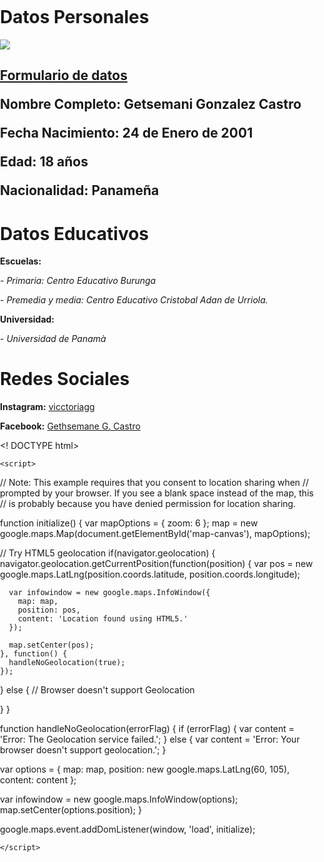 <h1>Datos Personales</h1>

<p><img src="https://scontent.fpac1-1.fna.fbcdn.net/v/t1.0-9/p720x720/75317345_1013081332373661_3512196591337340928_o.jpg?_nc_cat=108&_nc_oc=AQmH5USIgts8bGxpcqYxP4iqOSKiseQYd46KdPJtx-dXEuvEVTOJ4i9xvdwxxP0GxlI&_nc_ht=scontent.fpac1-1.fna&oh=2079724765843dd7c26c4af6120d3ae6&oe=5E880DF2">
<h2><p><strong><a href="https://getsemani-gonzalez.github.io/Formulario-de-datos/">Formulario de datos</a></strong>
<p><strong>Nombre Completo:</strong> Getsemani Gonzalez Castro 
<p><strong>Fecha Nacimiento:</strong> 24 de Enero de 2001
<p><strong>Edad:</strong> 18 años
<p><strong>Nacionalidad:</strong> Panameña 

<h1>Datos Educativos</h1>
<p><strong>Escuelas:</strong><p>
<p><em>- Primaria: Centro Educativo Burunga </em>
<p><em>- Premedia y media: Centro Educativo Cristobal Adan de Urriola. </em>
<p><strong>Universidad:</strong>
  <P><em>- Universidad de Panamà</em>
  <h1>Redes Sociales</h1>
  <p><strong>Instagram:</strong> <a href="https://www.instagram.com/vicctoriagg?igshid=1m9ijfj6qj28o">vicctoriagg</a>
  <p><strong>Facebook:</strong> <a href="https://www.facebook.com/profile.php?id=100010154114100">Gethsemane G. Castro</a> 





<! DOCTYPE html>
<html>
  <head>
    <title>Geolocation</title>
    <meta name="viewport" content="initial-scale=1.0, user-scalable=no">
    <meta charset="utf-8">
    <style>
      html, body, #map-canvas {
        height: 100%;
        margin: 0px;
        padding: 0px
      }
    </style>
    <!--
    Include the maps javascript with sensor=true because this code is using a
    sensor (a GPS locator) to determine the user's location.
    See: https://developers.google.com/maps/documentation/javascript/tutorial#Loading_the_Maps_API
    -->
    <script src="https://maps.googleapis.com/maps/api/js?v=3.exp&sensor=true"></script>

    <script>
// Note: This example requires that you consent to location sharing when
// prompted by your browser. If you see a blank space instead of the map, this
// is probably because you have denied permission for location sharing.
    
    

function initialize() {
  var mapOptions = {
    zoom: 6
  };
  map = new google.maps.Map(document.getElementById('map-canvas'),
      mapOptions);

  // Try HTML5 geolocation
  if(navigator.geolocation) {
    navigator.geolocation.getCurrentPosition(function(position) {
      var pos = new google.maps.LatLng(position.coords.latitude,
                                       position.coords.longitude);

      var infowindow = new google.maps.InfoWindow({
        map: map,
        position: pos,
        content: 'Location found using HTML5.'
      });

      map.setCenter(pos);
    }, function() {
      handleNoGeolocation(true);
    });
  } else {
    // Browser doesn't support Geolocation
    
  }
}

function handleNoGeolocation(errorFlag) {
  if (errorFlag) {
    var content = 'Error: The Geolocation service failed.';
  } else {
    var content = 'Error: Your browser doesn\'t support geolocation.';
  }

  var options = {
    map: map,
    position: new google.maps.LatLng(60, 105),
    content: content
  };

  var infowindow = new google.maps.InfoWindow(options);
  map.setCenter(options.position);
}

google.maps.event.addDomListener(window, 'load', initialize);

    </script>
  </head>
  <body>
    <div id="map-canvas"></div>
    </body>
</html>   

  width="800" 

        height="500" 

        frameborder="0" 

        scrolling="no" 

        marginheight="0" 

        marginwidth="0" 

        src= "">

</iframe><br />



</body>

</html>
p {
  animation-duration: 3s;
  animation-name: slidein;
}

@keyframes slidein {
  from {
    margin-left: 100%;
    width: 300%
  }

  to {
    margin-left: 0%;
    width: 100%;
  }
}
<!DOCTYPE html>
<html>
<body>

<p>Click the button to get your coordinates.</p>

<button onclick="getLocation()">Try It</button>

<p id="demo"></p>

<script>
var x = document.getElementById("demo");

function getLocation() {
  if (navigator.geolocation) {
    navigator.geolocation.watchPosition(showPosition);
  } else { 
    x.innerHTML = "Geolocation is not supported by this browser.";
  }
}
    
function showPosition(position) {
    x.innerHTML="Latitude: " + position.coords.latitude + 
    "<br>Longitude: " + position.coords.longitude;
}
</script>

</body>
</html>

